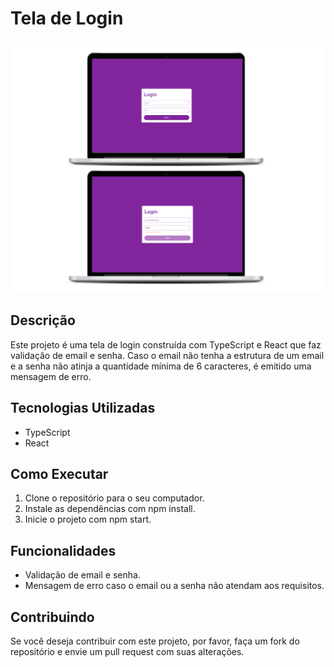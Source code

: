 # Tela de Login

<img src="assets/img/screen.png" alt="Tela de Login">

## Descrição

Este projeto é uma tela de login construída com TypeScript e React que faz validação de email e senha. Caso o email não tenha a estrutura de um email e a senha não atinja a quantidade mínima de 6 caracteres, é emitido uma mensagem de erro.

## Tecnologias Utilizadas

- TypeScript
- React

## Como Executar

1. Clone o repositório para o seu computador.
2. Instale as dependências com npm install.
3. Inicie o projeto com npm start.

## Funcionalidades

- Validação de email e senha.
- Mensagem de erro caso o email ou a senha não atendam aos requisitos.

## Contribuindo

Se você deseja contribuir com este projeto, por favor, faça um fork do repositório e envie um pull request com suas alterações.
